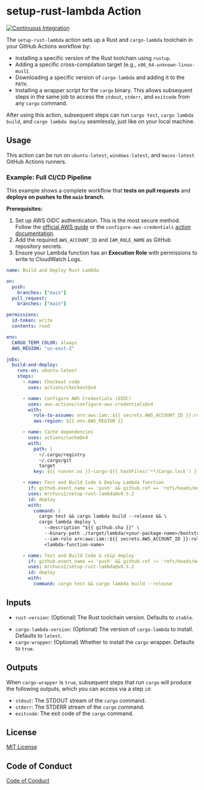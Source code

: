 # setup-rust-lambda Action

[![Continuous Integration](https://github.com/mrchucu1/setup-rust-lambda/actions/workflows/ci.yml/badge.svg)](https://github.com/mrchucu1/setup-rust-lambda/actions/workflows/ci.yml)

The `setup-rust-lambda` action sets up a Rust and `cargo-lambda` toolchain in your GitHub Actions workflow by:

-   Installing a specific version of the Rust toolchain using `rustup`.
-   Adding a specific cross-compilation target (e.g., `x86_64-unknown-linux-musl`).
-   Downloading a specific version of `cargo-lambda` and adding it to the `PATH`.
-   Installing a wrapper script for the `cargo` binary. This allows subsequent steps in the same job to access the `stdout`, `stderr`, and `exitcode` from any `cargo` command.

After using this action, subsequent steps can run `cargo test`, `cargo lambda build`, and `cargo lambda deploy` seamlessly, just like on your local machine.

## Usage

This action can be run on `ubuntu-latest`, `windows-latest`, and `macos-latest` GitHub Actions runners.

### Example: Full CI/CD Pipeline

This example shows a complete workflow that **tests on pull requests** and **deploys on pushes to the `main` branch**.

**Prerequisites:**

1.  Set up AWS OIDC authentication. This is the most secure method. Follow the [official AWS guide](https://docs.aws.amazon.com/IAM/latest/UserGuide/id_roles_providers_create_oidc.html) or the `configure-aws-credentials` [action documentation](https://github.com/aws-actions/configure-aws-credentials#setting-up-oidc-provider-and-iam-role).
2.  Add the required `AWS_ACCOUNT_ID` and `IAM_ROLE_NAME` as GitHub repository secrets.
3.  Ensure your Lambda function has an **Execution Role** with permissions to write to CloudWatch Logs.

```yaml
name: Build and Deploy Rust Lambda

on:
  push:
    branches: ["main"]
  pull_request:
    branches: ["main"]

permissions:
  id-token: write
  contents: read

env:
  CARGO_TERM_COLOR: always
  AWS_REGION: "us-east-2"

jobs:
  build-and-deploy:
    runs-on: ubuntu-latest
    steps:
      - name: Checkout code
        uses: actions/checkout@v4

      - name: Configure AWS Credentials (OIDC)
        uses: aws-actions/configure-aws-credentials@v4
        with:
          role-to-assume: arn:aws:iam::${{ secrets.AWS_ACCOUNT_ID }}:role/${{ secrets.IAM_ROLE_NAME }}
          aws-region: ${{ env.AWS_REGION }}

      - name: Cache dependencies
        uses: actions/cache@v4
        with:
          path: |
            ~/.cargo/registry
            ~/.cargo/git
            target
          key: ${{ runner.os }}-cargo-${{ hashFiles('**/Cargo.lock') }}

      - name: Test and Build Code & Deploy Lambda function
        if: github.event_name == 'push' && github.ref == 'refs/heads/main'
        uses: mrchucu1/setup-rust-lambda@v0.5.2
        id: deploy
        with:
          command: |
            cargo test && cargo lambda build --release && \
            cargo lambda deploy \
              --description "${{ github.sha }}" \
              --binary-path ./target/lambda/<your-package-name>/bootstrap \
              --iam-role arn:aws:iam::${{ secrets.AWS_ACCOUNT_ID }}:role/<lambda-function-role> \
              <lambda-function-name>

      - name: Test and Build Code & skip deploy
        if: github.event_name == 'push' && github.ref != 'refs/heads/main'
        uses: mrchucu1/setup-rust-lambda@v0.5.2
        id: deploy
        with:
          command: cargo test && cargo lambda build --release
```

## Inputs

- `rust-version`: (Optional) The Rust toolchain version. Defaults to `stable`.
<!-- `rust-target`: (Optional) The Rust cross-compilation target. Defaults to `x86_64-unknown-linux-musl`. Use `aarch64-unknown-linux-gnu` for ARM/Graviton2 Lambdas. -->
- `cargo-lambda-version`: (Optional) The version of `cargo-lambda` to install. Defaults to `latest`.
- `cargo-wrapper`: (Optional) Whether to install the `cargo` wrapper. Defaults to `true`.

## Outputs

When `cargo-wrapper` is `true`, subsequent steps that run `cargo` will produce the following outputs, which you can access via a step `id`:

- `stdout`: The STDOUT stream of the `cargo` command.
- `stderr`: The STDERR stream of the `cargo` command.
- `exitcode`: The exit code of the `cargo` command.

## License

[MIT License](LICENSE)

## Code of Conduct

[Code of Conduct](CODE_OF_CONDUCT.md)
